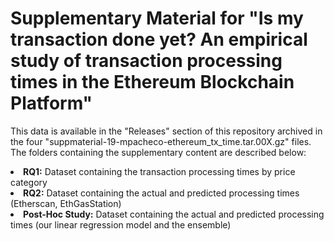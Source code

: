 # Supplementary Material for "Is my transaction done yet? An empirical study of transaction processing times in the Ethereum Blockchain Platform"

This data is available in the "Releases" section of this repository archived in the four "suppmaterial-19-mpacheco-ethereum_tx_time.tar.00X.gz" files. <br>The folders containing the supplementary content are described below:

<li>
  <strong>RQ1:</strong> Dataset containing the transaction processing times by price category
</li>
<li>
  <strong>RQ2:</strong> Dataset containing the actual and predicted processing times (Etherscan, EthGasStation)
</li>
<li>
  <strong>Post-Hoc Study:</strong> Dataset containing the actual and predicted processing times (our linear regression model and the ensemble)
</li>

